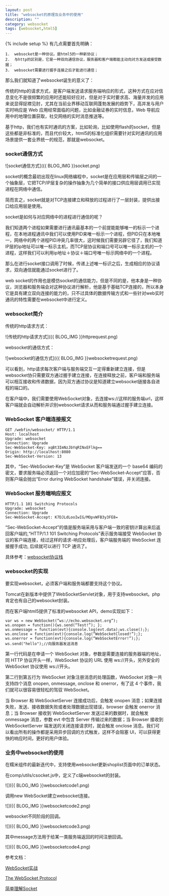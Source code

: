 ```yaml
---
layout: post
title: "websocket的原理及业务中的使用"
description: ""
category: websocket
tags: [websocket,html5]
---
```

{% include setup %}
有几点需要首先明确：

    1.  websocket是一种协议。是html5的一种新协议；
    2.  与http的区别是，它是一种双向通信协议，服务器和客户端都能主动向对方发送或接受数据；
    3.  websocket需要进行握手连接之后才能进行通信；

那么我们就知道了websocket诞生的意义了：

传统的http的请求方式，是客户端发送请求服务端响应的形式，这种方式在应对信息变化不是很频繁的应用时还能较好应对，但是对于实时要求高、海量并发的应用来说显得捉襟见肘，尤其在当前业界移动互联网蓬勃发展的趋势下，高并发与用户实时响应是 Web 应用经常面临的问题，比如金融证券的实时信息，Web 导航应用中的地理位置获取，社交网络的实时消息推送等。

基于http，我们也有实时通讯的方案，比如轮询，比如使用flash的socket，但是这些都是非标准的，而且代价较大，html5的标准化组织需要针对实时通讯的应用场景提供一套业界统一的规范，那就是websocket。

### socket通信方式

![socket通信方式]({{ BLOG_IMG }}socket.png)

socket的概念最初出现在linux网络编程中，socket是在应用层和传输层之间的一个抽象层，它把TCP/IP层复杂的操作抽象为几个简单的接口供应用层调用已实现进程在网络中通信。

简而言之，socket就是对TCP连接建立和释放的过程进行了一层封装，提供出接口给应用层是使用。

socket是如何与对应网络中的进程进行通信的呢？

我们知道两个进程如果需要进行通讯最基本的一个前提能能够唯一的标示一个进程，在本地进程通讯中我们可以使用PID来唯一标示一个进程，但PID只在本地唯一，网络中的两个进程PID冲突几率很大，这时候我们需要另辟它径了，我们知道IP层的ip地址可以唯一标示主机，而TCP层协议和端口号可以唯一标示主机的一个进程，这样我们可以利用ip地址＋协议＋端口号唯一标示网络中的一个进程。

那么在进行socket接口调用了时候，传递上述唯一标识之后，生成相应的协议请求，双向通信就能通过socket进行了。

web socket的作用也是模仿socket的通信能力，但是不同的是，他本身是一种协议，浏览器和服务端会对这种协议进行解析，他是基于基础TCP连接的，所以本身它是具有建立双向连接的能力的，只不过具体的数据传输方式和一些针对web实时通讯的特性需要在websocket中进行定义。

### websocket简介

传统的http请求方式：

![传统的http请求方式]({{ BLOG_IMG }}httprequest.png)

websocket的通信方式：

![websocket的通信方式]({{ BLOG_IMG }}websocketrequest.png)

可以看到，http请求每次客户端与服务端交互一定得重新建立连接，但是websocket协只需要双方通过握手建立连接，在连接释放之前，客户端和服务端可以相互接收和传递数据，因为双方通过协议是知道建立websocket链接各自进程的端口的。

在客户端中，我们需要使用WebSocket对象，去连接ws://这样的服务端url，这样客户端就会自动解析并识别websocket请求从而和服务端通过握手建立连接。

### WebSocket 客户端连接报文

    GET /webfin/websocket/ HTTP/1.1
    Host: localhost
    Upgrade: websocket
    Connection: Upgrade
    Sec-WebSocket-Key: xqBt3ImNzJbYqRINxEFlkg==
    Origin: http://localhost:8080
    Sec-WebSocket-Version: 13

其中，“Sec-WebSocket-Key”是 WebSocket 客户端发送的一个 base64 编码的密文，要求服务端必须返回一个对应加密的“Sec-WebSocket-Accept”应答，否则客户端会抛出“Error during WebSocket handshake”错误，并关闭连接。

### WebSocket 服务端响应报文

    HTTP/1.1 101 Switching Protocols
    Upgrade: websocket
    Connection: Upgrade
    Sec-WebSocket-Accept: K7DJLdLooIwIG/MOpvWFB3y3FE8=

“Sec-WebSocket-Accept”的值是服务端采用与客户端一致的密钥计算出来后返回客户端的,“HTTP/1.1 101 Switching Protocols”表示服务端接受 WebSocket 协议的客户端连接，经过这样的请求-响应处理后，客户端服务端的 WebSocket 连接握手成功, 后续就可以进行 TCP 通讯了。

具体参考：[websocket协议栈](https://tools.ietf.org/html/rfc6455?cm_mc_uid=54565781380814648371787&cm_mc_sid_50200000=1470358750)

### websocket的实现

要实现websocket，必须客户端和服务端都要支持这个协议。

Tomcat在新版本中提供了WebSocketServlet对象，用于支持websocket。php肯定也有自己的websocket封装。

而在客户端html5提供了标准的websocket API，demo实现如下：

    var ws = new WebSocket(“ws://echo.websocket.org”);
    ws.onopen = function(){ws.send(“Test!”); };
    ws.onmessage = function(evt){console.log(evt.data);ws.close();};
    ws.onclose = function(evt){console.log(“WebSocketClosed!”);};
    ws.onerror = function(evt){console.log(“WebSocketError!”);};
    ws.send("hello");//向服务器发送消息

第一行代码是在申请一个 WebSocket 对象，参数是需要连接的服务器端的地址，同 HTTP 协议开头一样，WebSocket 协议的 URL 使用 ws://开头，另外安全的 WebSocket 协议使用 ws://开头。

第二行到第五行为 WebSocket 对象注册消息的处理函数，WebSocket 对象一共支持四个消息 onopen, onmessage, onclose 和 onerror，有了这 4 个事件，我们就可以很容易很轻松的驾驭 WebSocket。

当 Browser 和 WebSocketServer 连接成功后，会触发 onopen 消息；如果连接失败，发送、接收数据失败或者处理数据出现错误，browser 会触发 onerror 消息；当 Browser 接收到 WebSocketServer 发送过来的数据时，就会触发 onmessage 消息，参数 evt 中包含 Server 传输过来的数据；当 Browser 接收到 WebSocketServer 端发送的关闭连接请求时，就会触发 onclose 消息。我们可以看出所有的操作都是采用异步回调的方式触发，这样不会阻塞 UI，可以获得更快的响应时间，更好的用户体验。

### 业务中websocket的使用

在糯米组件的最新迭代中，支持使用websocket更新shoplist页面中的订单状态。

在comp/utils/csocket.js中，定义了c端websocket的封装。

![]({{ BLOG_IMG }}websocketcode1.png)

调用new WebSocket建立websocket连接。

![]({{ BLOG_IMG }}websocketcode2.png)

websocket不同阶段的回调。

![]({{ BLOG_IMG }}websocketcode3.png)

其中message方法用于给某一类服务端返回的时间注册回调。

![]({{ BLOG_IMG }}websocketcode4.png)

参考文档：

[WebSocket实战](http://www.ibm.com/developerworks/cn/java/j-lo-WebSocket/)

[The WebSocket Protocol](https://tools.ietf.org/html/rfc6455?cm_mc_uid=54565781380814648371787&cm_mc_sid_50200000=1470358750)

[简单理解Socket](http://www.cnblogs.com/dolphinX/p/3460545.html)
